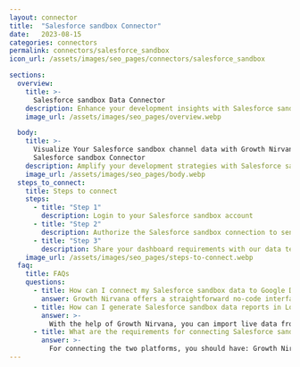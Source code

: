 ```yaml
---
layout: connector
title:  "Salesforce sandbox Connector"
date:   2023-08-15
categories: connectors
permalink: connectors/salesforce_sandbox
icon_url: /assets/images/seo_pages/connectors/salesforce_sandbox

sections:
  overview:
    title: >-
      Salesforce sandbox Data Connector
    description: Enhance your development insights with Salesforce sandbox integration. Seamlessly merge sandbox data from Salesforce with Looker Studio's analytical capabilities, unlocking insights that shape development strategies, testing processes, and operational excellence.
    image_url: /assets/images/seo_pages/overview.webp

  body:
    title: >-
      Visualize Your Salesforce sandbox channel data with Growth Nirvana's
      Salesforce sandbox Connector
    description: Amplify your development strategies with Salesforce sandbox insights integrated into Looker Studio.
    image_url: /assets/images/seo_pages/body.webp
  steps_to_connect:
    title: Steps to connect
    steps:
      - title: "Step 1"
        description: Login to your Salesforce sandbox account
      - title: "Step 2"
        description: Authorize the Salesforce sandbox connection to send data to Growth Nirvana
      - title: "Step 3"
        description: Share your dashboard requirements with our data team. We will build the report for you.
    image_url: /assets/images/seo_pages/steps-to-connect.webp
  faq:
    title: FAQs
    questions:
      - title: How can I connect my Salesforce sandbox data to Google Data Studio/Looker Studio?
        answer: Growth Nirvana offers a straightforward no-code interface to connect to Salesforce sandbox data sources.
      - title: How can I generate Salesforce sandbox data reports in Looker Studio?
        answer: >-
          With the help of Growth Nirvana, you can import live data from Salesforce sandbox into Looker Studio. These data can be viewed in charts, tables, and dashboards to generate branded reports that can be shared instantly.
      - title: What are the requirements for connecting Salesforce sandbox and Looker Studio?
        answer: >-
          For connecting the two platforms, you should have: Growth Nirvana Account and Salesforce sandbox Ads Account
---
```

